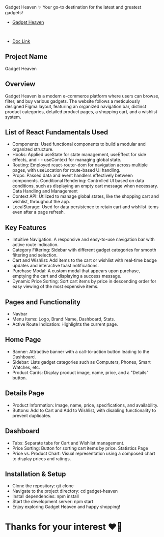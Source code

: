 
Gadget Heaven ✨
Your go-to destination for the latest and greatest gadgets!

- <a href="https://gadget-heaven-for-ix.surge.sh">Gadget Heaven</a>
<br/>

- <a href="https://github.com/programming-hero-web-course-4/b10a8-gadget-heaven-prioty-web">Doc Link</a>

## Project Name
Gadget Heaven

## Overview
Gadget Heaven is a modern e-commerce platform where users can browse, filter, and buy various gadgets. The website follows a meticulously designed Figma layout, featuring an organized navigation bar, distinct product categories, detailed product pages, a shopping cart, and a wishlist system.

## List of React Fundamentals Used
- Components: Used functional components to build a modular and organized structure.
- Hooks: Applied useState for state management, useEffect for side effects, and - - useContext for managing global state.
- Routing: Employed react-router-dom for navigation across multiple pages, with useLocation for route-based UI handling.
- Props: Passed data and event handlers effectively between components.
Conditional Rendering: Controlled UI based on data conditions, such as displaying an empty cart message when necessary.
Data Handling and Management
- Context API: Utilized to manage global states, like the shopping cart and wishlist, throughout the app.
- LocalStorage: Used for data persistence to retain cart and wishlist items even after a page refresh.

## Key Features
- Intuitive Navigation: A responsive and easy-to-use navigation bar with active route indication.
- Category Filtering: Sidebar with different gadget categories for smooth filtering and selection.
- Cart and Wishlist: Add items to the cart or wishlist with real-time badge updates and interactive toast notifications.
- Purchase Modal: A custom modal that appears upon purchase, emptying the cart and displaying a success message.
- Dynamic Price Sorting: Sort cart items by price in descending order for easy viewing of the most expensive items.

## Pages and Functionality
- Navbar
- Menu Items: Logo, Brand Name, Dashboard, Stats.
- Active Route Indication: Highlights the current page.

## Home Page
- Banner: Attractive banner with a call-to-action button leading to the Dashboard.
- Sidebar: Lists gadget categories such as Computers, Phones, Smart Watches, etc.
- Product Cards: Display product image, name, price, and a "Details" button.

## Details Page
- Product Information: Image, name, price, specifications, and availability.
- Buttons: Add to Cart and Add to Wishlist, with disabling functionality to prevent duplicates.

## Dashboard
- Tabs: Separate tabs for Cart and Wishlist management.
- Price Sorting: Button for sorting cart items by price.
Statistics Page
- Price vs. Product Chart: Visual representation using a composed chart to display prices and ratings.

## Installation & Setup
- Clone the repository: git clone <repository-url>
- Navigate to the project directory: cd gadget-heaven
- Install dependencies: npm install
- Start the development server: npm start
- Enjoy exploring Gadget Heaven and happy shopping!

# Thanks for your interest ❤️‍🔥